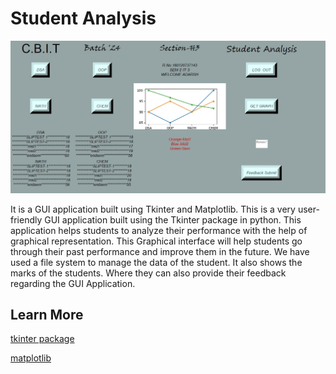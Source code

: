 
# Student Analysis

<img src="https://github.com/Adarsh-Shetkar/Student-Analysis/blob/main/GUI%20page.jpg" alt="GUI interface">

It is a GUI application built using Tkinter and Matplotlib.
This is a very user-friendly GUI application built using the Tkinter package in python.
This application helps students to analyze their performance with the help of graphical representation.
This Graphical interface will help students go through their past performance and improve them in the future.
We have used a file system to manage the data of the student.
It also shows the marks of the students. Where they can also provide their feedback regarding the GUI Application.

## Learn More

[tkinter package](https://docs.python.org/3/library/tkinter.html)

[matplotlib](https://matplotlib.org/)
